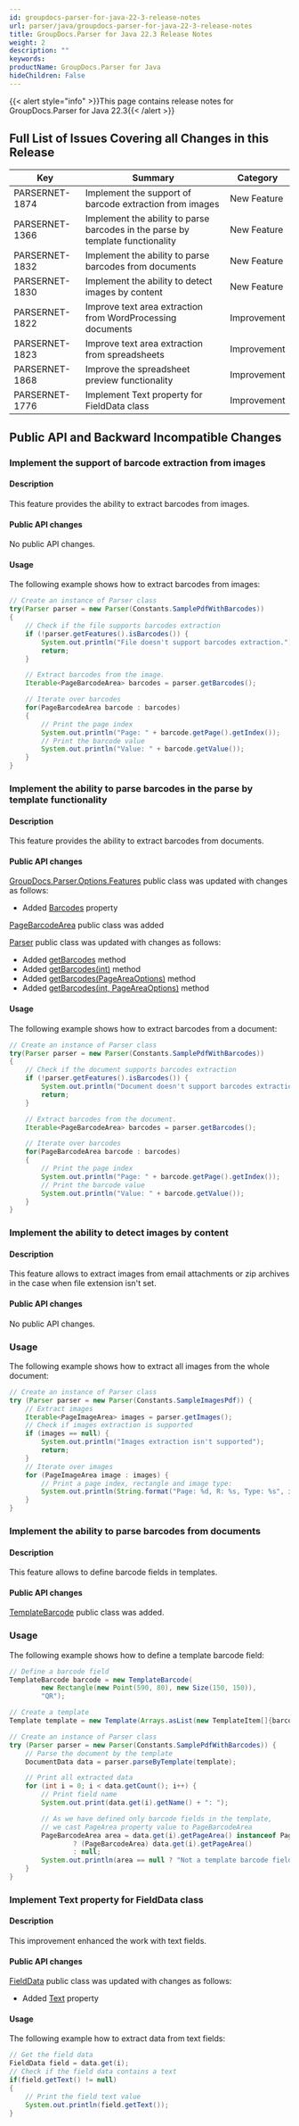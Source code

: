 ```yaml
---
id: groupdocs-parser-for-java-22-3-release-notes
url: parser/java/groupdocs-parser-for-java-22-3-release-notes
title: GroupDocs.Parser for Java 22.3 Release Notes
weight: 2
description: ""
keywords: 
productName: GroupDocs.Parser for Java
hideChildren: False
---
```

{{< alert style="info" >}}This page contains release notes for GroupDocs.Parser for Java 22.3{{< /alert >}}

## Full List of Issues Covering all Changes in this Release

| Key | Summary | Category |
| --- | --- | --- |
| PARSERNET-1874 | Implement the support of barcode extraction from images | New Feature |
| PARSERNET-1366 | Implement the ability to parse barcodes in the parse by template functionality | New Feature |
| PARSERNET-1832 | Implement the ability to parse barcodes from documents | New Feature |
| PARSERNET-1830 | Implement the ability to detect images by content | New Feature |
| PARSERNET-1822 | Improve text area extraction from WordProcessing documents | Improvement |
| PARSERNET-1823 | Improve text area extraction from spreadsheets | Improvement |
| PARSERNET-1868 | Improve the spreadsheet preview functionality | Improvement |
| PARSERNET-1776 | Implement Text property for FieldData class | Improvement |

## Public API and Backward Incompatible Changes

### Implement the support of barcode extraction from images

#### Description

This feature provides the ability to extract barcodes from images.

#### Public API changes

No public API changes.

#### Usage

The following example shows how to extract barcodes from images:

```java
// Create an instance of Parser class
try(Parser parser = new Parser(Constants.SamplePdfWithBarcodes))
{
	// Check if the file supports barcodes extraction
	if (!parser.getFeatures().isBarcodes()) {
		System.out.println("File doesn't support barcodes extraction.");
		return;
	}

	// Extract barcodes from the image.
	Iterable<PageBarcodeArea> barcodes = parser.getBarcodes();

	// Iterate over barcodes
	for(PageBarcodeArea barcode : barcodes)
	{
		// Print the page index
		System.out.println("Page: " + barcode.getPage().getIndex());
		// Print the barcode value
		System.out.println("Value: " + barcode.getValue());
	}
}
```

### Implement the ability to parse barcodes in the parse by template functionality

#### Description

This feature provides the ability to extract barcodes from documents.

#### Public API changes

[GroupDocs.Parser.Options.Features](https://reference.groupdocs.com/parser/java/com.groupdocs.parser.options/Features) public class was updated with changes as follows:

* Added [Barcodes](https://reference.groupdocs.com/parser/java/com.groupdocs.parser.options/Features#isBarcodes()) property

[PageBarcodeArea](https://reference.groupdocs.com/parser/java/com.groupdocs.parser.data/PageBarcodeArea) public class was added

[Parser](https://reference.groupdocs.com/parser/java/com.groupdocs.parser/Parser) public class was updated with changes as follows:

* Added [getBarcodes](https://reference.groupdocs.com/parser/java/com.groupdocs.parser/Parser#getBarcodes()) method
* Added [getBarcodes(int)](https://reference.groupdocs.com/parser/java/com.groupdocs.parser/Parser#getBarcodes(int)) method
* Added [getBarcodes(PageAreaOptions)](https://reference.groupdocs.com/parser/java/com.groupdocs.parser/Parser#getBarcodes(com.groupdocs.parser.options.PageAreaOptions)) method
* Added [getBarcodes(int, PageAreaOptions)](https://reference.groupdocs.com/parser/java/com.groupdocs.parser/Parser#getBarcodes(int,%20com.groupdocs.parser.options.PageAreaOptions)) method

#### Usage

The following example shows how to extract barcodes from a document:

```java
// Create an instance of Parser class
try(Parser parser = new Parser(Constants.SamplePdfWithBarcodes))
{
	// Check if the document supports barcodes extraction
	if (!parser.getFeatures().isBarcodes()) {
		System.out.println("Document doesn't support barcodes extraction.");
		return;
	}

	// Extract barcodes from the document.
	Iterable<PageBarcodeArea> barcodes = parser.getBarcodes();

	// Iterate over barcodes
	for(PageBarcodeArea barcode : barcodes)
	{
		// Print the page index
		System.out.println("Page: " + barcode.getPage().getIndex());
		// Print the barcode value
		System.out.println("Value: " + barcode.getValue());
	}
}
```

### Implement the ability to detect images by content

#### Description

This feature allows to extract images from email attachments or zip archives in the case when file extension isn't set.

#### Public API changes

No public API changes.

### Usage

The following example shows how to extract all images from the whole document:

```java
// Create an instance of Parser class
try (Parser parser = new Parser(Constants.SampleImagesPdf)) {
    // Extract images
    Iterable<PageImageArea> images = parser.getImages();
    // Check if images extraction is supported
    if (images == null) {
        System.out.println("Images extraction isn't supported");
        return;
    }
    // Iterate over images
    for (PageImageArea image : images) {
        // Print a page index, rectangle and image type:
        System.out.println(String.format("Page: %d, R: %s, Type: %s", image.getPage().getIndex(), image.getRectangle(), image.getFileType()));
    }
}
```

### Implement the ability to parse barcodes from documents

#### Description

This feature allows to define barcode fields in templates.

#### Public API changes

[TemplateBarcode](https://reference.groupdocs.com/parser/java/com.groupdocs.parser.templates/TemplateBarcode) public class was added.

### Usage

The following example shows how to define a template barcode field:

```java
// Define a barcode field
TemplateBarcode barcode = new TemplateBarcode(
		new Rectangle(new Point(590, 80), new Size(150, 150)),
		"QR");

// Create a template
Template template = new Template(Arrays.asList(new TemplateItem[]{barcode}));

// Create an instance of Parser class
try (Parser parser = new Parser(Constants.SamplePdfWithBarcodes)) {
	// Parse the document by the template
	DocumentData data = parser.parseByTemplate(template);

	// Print all extracted data
	for (int i = 0; i < data.getCount(); i++) {
		// Print field name
		System.out.print(data.get(i).getName() + ": ");

		// As we have defined only barcode fields in the template,
		// we cast PageArea property value to PageBarcodeArea
		PageBarcodeArea area = data.get(i).getPageArea() instanceof PageBarcodeArea
				? (PageBarcodeArea) data.get(i).getPageArea()
				: null;
		System.out.println(area == null ? "Not a template barcode field" : area.getValue());
	}
}
```

### Implement Text property for FieldData class

#### Description

This improvement enhanced the work with text fields.

#### Public API changes

[FieldData](https://reference.groupdocs.com/parser/java/com.groupdocs.parser.data/FieldData) public class was updated with changes as follows:

* Added [Text](https://reference.groupdocs.com/parser/java/com.groupdocs.parser.data/FieldData#getText()) property

#### Usage

The following example how to extract data from text fields:

```java
// Get the field data
FieldData field = data.get(i);
// Check if the field data contains a text
if(field.getText() != null)
{
    // Print the field text value
    System.out.println(field.getText());
}
```